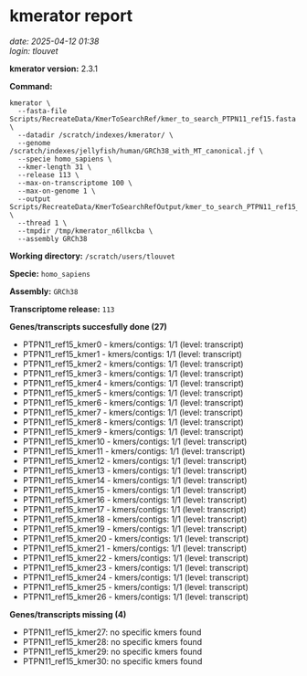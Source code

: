 # kmerator report
*date: 2025-04-12 01:38*  
*login: tlouvet*

**kmerator version:** 2.3.1

**Command:**

```
kmerator \
  --fasta-file Scripts/RecreateData/KmerToSearchRef/kmer_to_search_PTPN11_ref15.fasta \
  --datadir /scratch/indexes/kmerator/ \
  --genome /scratch/indexes/jellyfish/human/GRCh38_with_MT_canonical.jf \
  --specie homo_sapiens \
  --kmer-length 31 \
  --release 113 \
  --max-on-transcriptome 100 \
  --max-on-genome 1 \
  --output Scripts/RecreateData/KmerToSearchRefOutput/kmer_to_search_PTPN11_ref15_output \
  --thread 1 \
  --tmpdir /tmp/kmerator_n6llkcba \
  --assembly GRCh38
```

**Working directory:** `/scratch/users/tlouvet`

**Specie:** `homo_sapiens`

**Assembly:** `GRCh38`

**Transcriptome release:** `113`

**Genes/transcripts succesfully done (27)**

- PTPN11_ref15_kmer0 - kmers/contigs: 1/1 (level: transcript)
- PTPN11_ref15_kmer1 - kmers/contigs: 1/1 (level: transcript)
- PTPN11_ref15_kmer2 - kmers/contigs: 1/1 (level: transcript)
- PTPN11_ref15_kmer3 - kmers/contigs: 1/1 (level: transcript)
- PTPN11_ref15_kmer4 - kmers/contigs: 1/1 (level: transcript)
- PTPN11_ref15_kmer5 - kmers/contigs: 1/1 (level: transcript)
- PTPN11_ref15_kmer6 - kmers/contigs: 1/1 (level: transcript)
- PTPN11_ref15_kmer7 - kmers/contigs: 1/1 (level: transcript)
- PTPN11_ref15_kmer8 - kmers/contigs: 1/1 (level: transcript)
- PTPN11_ref15_kmer9 - kmers/contigs: 1/1 (level: transcript)
- PTPN11_ref15_kmer10 - kmers/contigs: 1/1 (level: transcript)
- PTPN11_ref15_kmer11 - kmers/contigs: 1/1 (level: transcript)
- PTPN11_ref15_kmer12 - kmers/contigs: 1/1 (level: transcript)
- PTPN11_ref15_kmer13 - kmers/contigs: 1/1 (level: transcript)
- PTPN11_ref15_kmer14 - kmers/contigs: 1/1 (level: transcript)
- PTPN11_ref15_kmer15 - kmers/contigs: 1/1 (level: transcript)
- PTPN11_ref15_kmer16 - kmers/contigs: 1/1 (level: transcript)
- PTPN11_ref15_kmer17 - kmers/contigs: 1/1 (level: transcript)
- PTPN11_ref15_kmer18 - kmers/contigs: 1/1 (level: transcript)
- PTPN11_ref15_kmer19 - kmers/contigs: 1/1 (level: transcript)
- PTPN11_ref15_kmer20 - kmers/contigs: 1/1 (level: transcript)
- PTPN11_ref15_kmer21 - kmers/contigs: 1/1 (level: transcript)
- PTPN11_ref15_kmer22 - kmers/contigs: 1/1 (level: transcript)
- PTPN11_ref15_kmer23 - kmers/contigs: 1/1 (level: transcript)
- PTPN11_ref15_kmer24 - kmers/contigs: 1/1 (level: transcript)
- PTPN11_ref15_kmer25 - kmers/contigs: 1/1 (level: transcript)
- PTPN11_ref15_kmer26 - kmers/contigs: 1/1 (level: transcript)


**Genes/transcripts missing (4)**

- PTPN11_ref15_kmer27: no specific kmers found
- PTPN11_ref15_kmer28: no specific kmers found
- PTPN11_ref15_kmer29: no specific kmers found
- PTPN11_ref15_kmer30: no specific kmers found
